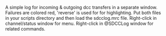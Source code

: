 A simple log for incoming & outgoing dcc transfers in a separate window.
Failures are colored red, 'reverse' is used for for highlighting.
Put both files in your scripts directory and then load the sdcclog.mrc file.
Right-click in channel/status window for menu.
Right-click in @SDCCLog window for related commands.

